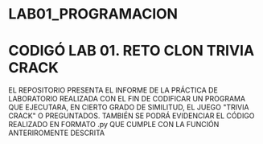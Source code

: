 # LAB01_PROGRAMACION
# CODIGÓ LAB 01. RETO CLON TRIVIA CRACK
EL REPOSITORIO PRESENTA EL INFORME DE LA PRÁCTICA DE LABORATORIO REALIZADA CON EL FIN DE CODIFICAR UN PROGRAMA QUE EJECUTARA, EN CIERTO GRADO DE SIMILITUD, EL JUEGO "TRIVIA CRACK" O PREGUNTADOS. TAMBIÉN SE PODRÁ EVIDENCIAR EL CÓDIGO REALIZADO EN FORMATO .py QUE CUMPLE CON LA FUNCIÓN ANTERIROMENTE DESCRITA

